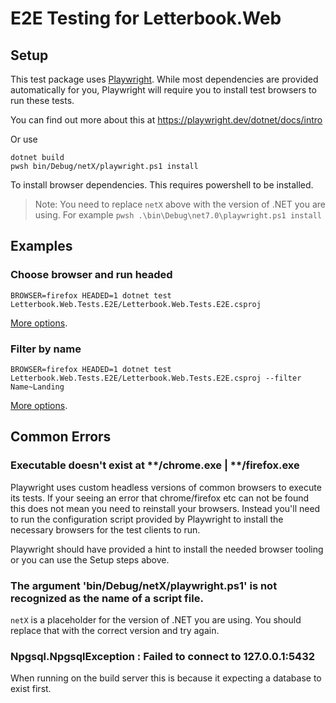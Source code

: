 # E2E Testing for Letterbook.Web

## Setup

This test package uses [Playwright](https://playwright.dev). While most dependencies are provided automatically for you, Playwright will require you to install test browsers to run these tests.

You can find out more about this at https://playwright.dev/dotnet/docs/intro

Or use

```shell
dotnet build
pwsh bin/Debug/netX/playwright.ps1 install
```

To install browser dependencies. This requires powershell to be installed.

> Note: You need to replace `netX` above with the version of .NET you are using. For example `pwsh .\bin\Debug\net7.0\playwright.ps1 install`

## Examples

### Choose browser and run headed

```shell
BROWSER=firefox HEADED=1 dotnet test Letterbook.Web.Tests.E2E/Letterbook.Web.Tests.E2E.csproj
```

[More options](https://playwright.dev/dotnet/docs/test-runners#customizing-browserlaunch-options-1).

### Filter by name

```shell
BROWSER=firefox HEADED=1 dotnet test Letterbook.Web.Tests.E2E/Letterbook.Web.Tests.E2E.csproj --filter Name~Landing
```

[More options](https://playwright.dev/dotnet/docs/running-tests).

## Common Errors

### Executable doesn't exist at **/chrome.exe | **/firefox.exe

Playwright uses custom headless versions of common browsers to execute its tests. If your seeing an error that chrome/firefox etc can not be found this does not mean you need to reinstall your browsers. Instead you'll need to run the configuration script provided by Playwright to install the necessary browsers for the test clients to run.

Playwright should have provided a hint to install the needed browser tooling or you can use the Setup steps above.

### The argument 'bin/Debug/netX/playwright.ps1' is not recognized as the name of a script file.

`netX` is a placeholder for the version of .NET you are using. You should replace that with the correct version and try again.

### Npgsql.NpgsqlException : Failed to connect to 127.0.0.1:5432

When running on the build server this is because it expecting a database to exist first.
